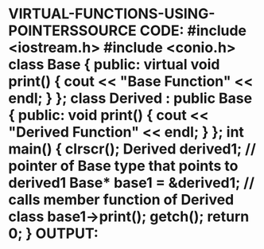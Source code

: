 # VIRTUAL-FUNCTIONS-USING-POINTERSSOURCE CODE: #include <iostream.h> #include <conio.h> class Base { public: virtual void print() { cout << "Base Function" << endl; } }; class Derived : public Base { public: void print() { cout << "Derived Function" << endl; } }; int main() { clrscr(); Derived derived1; // pointer of Base type that points to derived1 Base* base1 = &derived1; // calls member function of Derived class base1->print(); getch(); return 0; } OUTPUT: 
